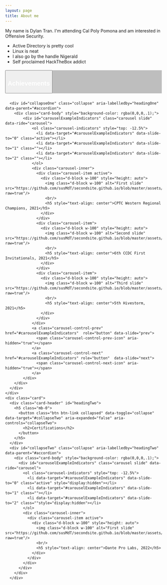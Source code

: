 ```yaml
---
layout: page
title: About me
---
```

<head>
<style> /*center text, make 3 columns of equal width, remove the white border this theme has by default*/
th {text-align: center; border-bottom: 0px;}
td {text-align: center; border-bottom: 0px;}
.card{background-color: inherit}
.btn-link{color:#FFFFFF}
.btn-link:hover{color: #dad42b; text-decoration: underline;}
.card-header{background-color: rgba(0,0,0,.25);}
</style>
</head>

My name is Dylan Tran. I'm attending Cal Poly Pomona and am interested in Offensive Security.

- Active Directory is pretty cool
- Linux is neat
- I also go by the handle Nigerald
- Self proclaimed HackTheBox addict

<div id="accordion">
    <div class="card">
      <div class="card-header" id="headingOne">
        <h5 class="mb-0">
          <button class="btn btn-link" data-toggle="collapse" data-target="#collapseOne" aria-expanded="true" aria-controls="collapseOne">
            <h2>Achievements</h2>
          </button>
        </h5>
      </div>
  
      <div id="collapseOne" class="collapse" aria-labelledby="headingOne" data-parent="#accordion">
        <div class="card-body" style="background-color: rgba(0,0,0,.1);">
            <div id="carouselExampleIndicators" class="carousel slide" data-ride="carousel">
                <ol class="carousel-indicators" style="top: -12.5%">
                  <li data-target="#carouselExampleIndicators" data-slide-to="0" class="active"></li>
                  <li data-target="#carouselExampleIndicators" data-slide-to="1" class=""></li>
                  <li data-target="#carouselExampleIndicators" data-slide-to="2" class=""></li>
                </ol>
                <div class="carousel-inner">
                  <div class="carousel-item active">
                    <div class="d-block w-100" style="height: auto">
                      <img class="d-block w-100" alt="First slide" src="https://github.com/susMdT/secondsite.github.io/blob/master/assets/img/CPTC.png?raw=true"/>
                      <br/>
                      <h5 style="text-align: center">CPTC Western Regional Champions, 2021</h5>
                    </div>
                  </div>
                  <div class="carousel-item">
                    <div class="d-block w-100" style="height: auto">
                      <img class="d-block w-100" alt="Second slide" src="https://github.com/susMdT/secondsite.github.io/blob/master/assets/img/CCDC.png?raw=true"/>
                      <br/>
                      <h5 style="text-align: center">6th CCDC First Invitationals, 2021</h5>
                    </div>
                  </div>
                  <div class="carousel-item">
                    <div class="d-block w-100" style="height: auto">
                      <img class="d-block w-100" alt="Third slide" src="https://github.com/susMdT/secondsite.github.io/blob/master/assets/img/Hivestorm.png?raw=true"/>
                      <br/>
                      <h5 style="text-align: center">5th Hivestorm, 2021</h5>
                    </div>
                  </div>
                </div>
                <a class="carousel-control-prev" href="#carouselExampleIndicators"  role="button" data-slide="prev">
                  <span class="carousel-control-prev-icon" aria-hidden="true"></span>
                </a>
                <a class="carousel-control-next" href="#carouselExampleIndicators" role="button"  data-slide="next">
                  <span class="carousel-control-next-icon" aria-hidden="true"></span>
                </a>
            </div>
        </div>
      </div>
    </div>
    <div class="card">
      <div class="card-header" id="headingTwo">
        <h5 class="mb-0">
          <button class="btn btn-link collapsed" data-toggle="collapse" data-target="#collapseTwo" aria-expanded="false" aria-controls="collapseTwo">
            <h2>Certifications</h2>
          </button>
        </h5>
      </div>
      <div id="collapseTwo" class="collapse" aria-labelledby="headingTwo" data-parent="#accordion">
        <div class="card-body" style="background-color: rgba(0,0,0,.1);">
          <div id="carouselExampleIndicators" class="carousel slide" data-ride="carousel">
            <ol class="carousel-indicators" style="top: -12.5%">
              <li data-target="#carouselExampleIndicators" data-slide-to="0" class="active" style="display:hidden"></li>
              <li data-target="#carouselExampleIndicators" data-slide-to="1" class=""></li>
              <li data-target="#carouselExampleIndicators" data-slide-to="2" class=""style="display:hidden"></li>
            </ol>
            <div class="carousel-inner">
              <div class="carousel-item active">
                <div class="d-block w-100" style="height: auto">
                  <img class="d-block w-100" alt="First slide" src="https://github.com/susMdT/secondsite.github.io/blob/master/assets/img/Dante.PNG?raw=true"/>
                  <br/>
                  <h5 style="text-align: center">Dante Pro Labs, 2022</h5>
                </div>
              </div>
            </div>
          </div>
        </div>
      </div>
